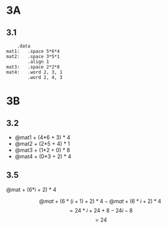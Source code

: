 # 3A
## 3.1
```assembly
    .data
mat1:   .space 5*6*4
mat2:   .space 3*5*1
        .align 1
mat3:   .space 2*2*8
mat4:   .word 2, 3, 1
        .word 2, 4, 3
```

# 3B
## 3.2
- @mat1 + (4*6 + 3) * 4
- @mat2 + (2*5 + 4) * 1
- @mat3 + (1*2 + 0) * 8
- @mat4 + (0*3 + 2) * 4

## 3.5

@mat + (6*i + 2) * 4

$$@mat + (6*(i+1) + 2) * 4 - @mat + (6*i + 2) * 4$$
$$= 24*i + 24 + 8 - 24i - 8$$
$$= 24$$
